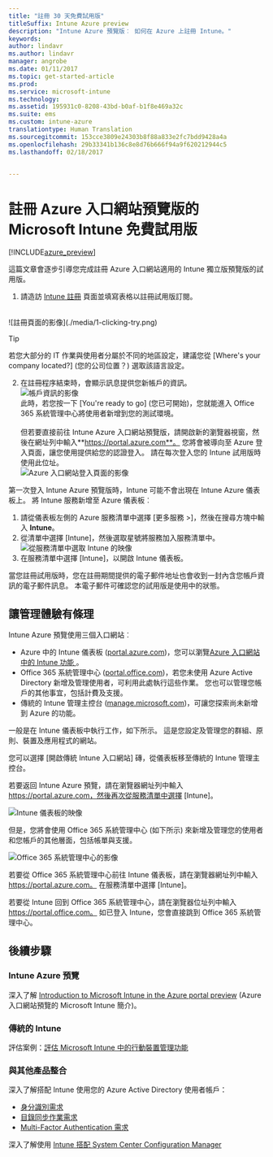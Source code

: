```yaml
---
title: "註冊 30 天免費試用版"
titleSuffix: Intune Azure preview
description: "Intune Azure 預覽版︰ 如何在 Azure 上註冊 Intune。"
keywords: 
author: lindavr
ms.author: lindavr
manager: angrobe
ms.date: 01/11/2017
ms.topic: get-started-article
ms.prod: 
ms.service: microsoft-intune
ms.technology: 
ms.assetid: 195931c0-8208-43bd-b0af-b1f8e469a32c
ms.suite: ems
ms.custom: intune-azure
translationtype: Human Translation
ms.sourcegitcommit: 153cce3809e24303b8f88a833e2fc7bdd9428a4a
ms.openlocfilehash: 29b33341b136c8e8d76b666f94a9f620212944c5
ms.lasthandoff: 02/18/2017


---
```


# <a name="sign-up-for-a-microsoft-intune-free-trial-for-the-azure-portal-preview"></a>註冊 Azure 入口網站預覽版的 Microsoft Intune 免費試用版

[!INCLUDE[azure_preview](../includes/azure_preview.md)]

這篇文章會逐步引導您完成註冊 Azure 入口網站適用的 Intune 獨立版預覽版的試用版。 <!---and prepares your trial with some users so that you can then follow the associated evaluation guide to see how Intune manages mobile devices. ---> <!---or app data when devices are not enrolled in Intune.--->

<!--- ## Assumptions
This sign-up article and the evaluation guide assume you are using the trial for evaluation purposes only and intend to start with a clean environment when you subscribe.

To make it easy for you to get started with the trial, we are setting up a very simple environment that uses only Intune and assumes it will be your sole method of managing devices (known as the mobile device management authority). However, throughout the guide we will point you to deeper technical content if you want to explore farther.

You can do everything in the trial version that you can do in a subscription version; the only difference is you are limited to 100 user accounts in the trial.--->

<!--- ## Sign up for your trial--->
1. 請造訪 [Intune 註冊](https://portal.office.com/Signup/Signup.aspx?OfferId=40BE278A-DFD1-470a-9EF7-9F2596EA7FF9&dl=INTUNE_A&ali=1#0%20) 頁面並填寫表格以註冊試用版訂閱。

 <!--- If you have a work or school account and want to use that for your Intune trial, follow [these sign-in instructions](https://docs.microsoft.com/en-us/intune/get-started/start-with-a-paid-subscription-to-microsoft-intune-step-1) instead. However, this article assumes that you are not using such an account.---><br/> ![註冊頁面的影像](./media/1-clicking-try.png)

 > [!TIP]
> 若您大部分的 IT 作業與使用者分屬於不同的地區設定，建議您從 [Where's your company located?] (您的公司位置？) 選取該語言設定。

2. 在註冊程序結束時，會顯示訊息提供您新帳戶的資訊。 <br/> ![帳戶資訊的影像](./media/2-end-of-sign-up-process.png) <br/>此時，若您按一下 [You're ready to go] (您已可開始)，您就能進入 Office 365 系統管理中心將使用者新增到您的測試環境。 <br/><br/>但若要直接前往 Intune Azure 入口網站預覽版，請開啟新的瀏覽器視窗，然後在網址列中輸入**https://portal.azure.com**。 您將會被導向至 Azure 登入頁面，讓您使用提供給您的認證登入。 請在每次登入您的 Intune 試用版時使用此位址。 <br/> ![Azure 入口網站登入頁面的影像](./media/azure-portal-signin.png)

第一次登入 Intune Azure 預覽版時，Intune 可能不會出現在 Intune Azure 儀表板上。 將 Intune 服務新增至 Azure 儀表板︰
1. 請從儀表板左側的 Azure 服務清單中選擇 [更多服務 >]，然後在搜尋方塊中輸入 **Intune**。
2. 從清單中選擇 [Intune]，然後選取星號將服務加入服務清單中。<br/> ![從服務清單中選取 Intune 的映像](./media/azure-add-intune1.png)
3. 在服務清單中選擇 [Intune]，以開啟 Intune 儀表板。

當您註冊試用版時，您在註冊期間提供的電子郵件地址也會收到一封內含您帳戶資訊的電子郵件訊息。 本電子郵件可確認您的試用版是使用中的狀態。


<!--- ## Add users
Before you leave the Office 365 Admin center for Intune, you need to add some users to your trial account.

In the Office 365 Admin center, you can add users individually or in bulk by uploading a .csv file. We will do both to set up your trial. However, in your production environment, you will probably want to take advantage of your Azure Active Directory user accounts, which you can learn more about in our [Getting Started guide](https://docs.microsoft.com/en-us/intune/get-started/start-with-a-paid-subscription-to-microsoft-intune-step-3) and in the [Next steps](#Next-steps) section of this article.

### Add an individual user
1. Choose either of the options to add a use to open a form that allows you to create a user. Only the items starred with an asterisk (\*) are required.
![Image of add user button options](./media/sign-up/add-user.png)


2.  When you add the user, the final step will be to send the user an email with their temporary Intune password. For the purposes of this evaluation, use your own work email address so you will receive the log-on information and see the email your users will get. You can then use these user identities to enroll test devices.<br/>

 ![Image of add user final step](./media/sign-up/new-user-2.png)

3. If you want to assign a user an admin role after you create it, you can edit the role in the Office 365 Admin center by selecting the user name from your list of users, and then choosing **Edit** in the Role line to see the list of user roles you can select from and assign to that user.

 ![Image of user  role options](./media/sign-up/change-user-role.png)

### Import multiple users
1. You will find the wizard for importing multiple users in the **More** list.

 ![Image of option to add multiple users](./media/sign-up/add-multiple-users.png)

2. To help you set up your .csv file correctly, you can download a template file to populate with your user data. Download the .csv file that contains headers and sample user information to see exactly the kind of data is needed for each field.

 ![Image of first step in bulk enrollment wizard](./media/sign-up/bulk-enroll-step-1.png)


3. After you’ve created and saved your .csv file, choose **Browse** to select the file. Verify, and choose **Next**. Your users will be uploaded and added to your list of active users.

> [!NOTE]
> Your users won't show up in Intune until they've enrolled a device to be managed.

Now it’s time to head over to Intune to start managing your users, their devices, and their apps.--->

## <a name="keeping-the-admin-experiences-straight"></a>讓管理體驗有條理
<!---### Classic Intune
There are two portals you will use for classic Intune:
- The Office 365 Admin center ([portal.office.com](https://portal.office.com))
- The Intune administration console ([manage.microsoft.com](https://manage.microsoft.com))

Normally, you’ll do your work in the Intune administration console, shown below. This is the site where you set up and manage your groups, policies, devices, and apps.

![Image of Intune administration console](./media/sign-up/intune-admin-console.png)

However, you will use the Office 365 Admin center, shown below, to add and manage your users and other aspects of your account, including billing and support.

![Image of Office 365 Admin center](./media/sign-up/office-admin-center.png)

You can navigate from the Office 365 Admin center to the Intune admin console. The admin centers are under the last item in the left navigation pane. Choose **Intune** to open the Intune admin console in a new tab.

![Image of link to Intune administration console](./media/sign-up/link-to-intune.png)

To get from Intune back to the Office 365 Admin center, choose the **Add Users** task on the Groups Overview page.

![Image of link back to Office 365  Admin center](./media/sign-up/task-add-users.png)--->

<!---### Intune Azure preview--->
Intune Azure 預覽使用三個入口網站︰
- Azure 中的 Intune 儀表板 ([portal.azure.com](https://portal.azure.com))，您可以瀏覽[Azure 入口網站中的 Intune 功能 ](what-is-microsoft-intune.md)。
- Office 365 系統管理中心 ([portal.office.com](https://portal.office.com))，若您未使用 Azure Active Directory 新增及管理使用者，可利用此處執行這些作業。 您也可以管理您帳戶的其他事宜，包括計費及支援。
- 傳統的 Intune 管理主控台 ([manage.microsoft.com](https://manage.microsoft.com))，可讓您探索尚未新增到 Azure 的功能。

一般是在 Intune 儀表板中執行工作，如下所示。 這是您設定及管理您的群組、原則、裝置及應用程式的網站。

您可以選擇 [開啟傳統 Intune 入口網站] 磚，從儀表板移至傳統的 Intune 管理主控台。

若要返回 Intune Azure 預覽，請在瀏覽器網址列中輸入 https://portal.azure.com，然後再次從服務清單中選擇 [Intune]。

 ![Intune 儀表板的映像](./media/intune-azure-dashboard.png)


但是，您將會使用 Office 365 系統管理中心 (如下所示) 來新增及管理您的使用者和您帳戶的其他層面，包括帳單與支援。

![Office 365 系統管理中心的影像](./media/office-admin-center.png)

若要從 Office 365 系統管理中心前往 Intune 儀表板，請在瀏覽器網址列中輸入 https://portal.azure.com。 在服務清單中選擇 [Intune]。

若要從 Intune 回到 Office 365 系統管理中心，請在瀏覽器位址列中輸入 https://portal.office.com。 如已登入 Intune，您會直接跳到 Office 365 系統管理中心。

## <a name="next-steps"></a>後續步驟

### <a name="intune-azure-preview"></a>Intune Azure 預覽
深入了解 [Introduction to Microsoft Intune in the Azure portal preview](what-is-microsoft-intune.md) (Azure 入口網站預覽的 Microsoft Intune 簡介)。
### <a name="classic-intune"></a>傳統的 Intune
評估案例：[評估 Microsoft Intune 中的行動裝置管理功能](https://docs.microsoft.com/intune/understand-explore/mobile-device-management-trial-guide-microsoft-intune)

### <a name="integration-with-other-products"></a>與其他產品整合
深入了解搭配 Intune 使用您的 Azure Active Directory 使用者帳戶：
- [身分識別需求](https://docs.microsoft.com/en-us/active-directory/active-directory-hybrid-identity-design-considerations-overview#design-considerations-overview)
- [目錄同步作業需求](https://docs.microsoft.com/en-us/active-directory/active-directory-hybrid-identity-design-considerations-directory-sync-requirements)
- [Multi-Factor Authentication 需求](https://docs.microsoft.com/en-us/active-directory/active-directory-hybrid-identity-design-considerations-multifactor-auth-requirements)

深入了解使用 [Intune 搭配 System Center Configuration Manager](https://docs.microsoft.com/en-us/sccm/mdm/understand/hybrid-mobile-device-management)

